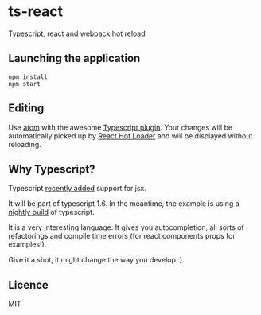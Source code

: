 # ts-react
Typescript, react and webpack hot reload

## Launching the application

    npm install
    npm start

## Editing

Use [atom](https://atom.io/) with the awesome [Typescript plugin](https://atom.io/packages/atom-typescript).
Your changes will be automatically picked up by [React Hot Loader](https://github.com/gaearon/react-hot-loader) and
will be displayed without reloading.

## Why Typescript?

Typescript [recently added](http://www.jbrantly.com/typescript-and-jsx) support for jsx.

It will be part of typescript 1.6. In the meantime, the example is using a [nightly build](https://github.com/TypeStrong/ntypescript) of typescript.

It is a very interesting language.
It gives you autocompletion, all sorts of refactorings and compile time errors (for react components props for examples!).

Give it a shot, it might change the way you develop :)

## Licence

MIT
